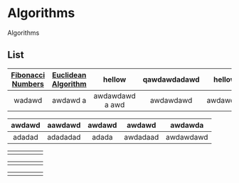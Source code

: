 # Algorithms
Algorithms

## List

| [Fibonacci Numbers](https://google.com)|[Euclidean Algorithm](https://github.com)   | hellow       |  qawdawdadawd   | hellow       |
|:------------:|:-----------:|:------------:|:---------------:|:------------:|
|     wadawd         |      awdawd a|    awdawdawd a  awd       |       awdawdawd          |  awdawdad            |

|     awdawd         |       aawdawd      |          awdawd    |      awdawd           | awdawda             |
|:------------:|:-----------:|:------------:|:---------------:|:------------:|
|         adadad     |        adadadad     |       adada       |    awdadaad             |    awdawdawd          |

|              |             |              |                 |              |
|:------------:|:-----------:|:------------:|:---------------:|:------------:|
|              |             |              |                 |              |

|              |             |              |                 |              |
|:------------:|:-----------:|:------------:|:---------------:|:------------:|
|              |             |              |                 |              |

|              |             |              |                 |              |
|:------------:|:-----------:|:------------:|:---------------:|:------------:|
|              |             |              |                 |              |
